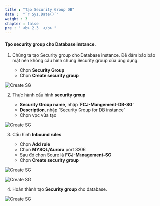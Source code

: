```yaml
---
title : "Tạo Security Group DB"
date :  "`r Sys.Date()`" 
weight : 3 
chapter : false
pre : " <b> 2.3  </b> "
---
```


#### Tạo security group cho Database instance.

1. Chúng ta tạo Security group cho Database instance. Để đảm bảo bảo mật nên không cấu hình chung Security group của ứng dụng.

   - Chọn **Security Group**
   - Chọn **Create security group**

![Create SG](/images/3/0001.png?featherlight=false&width=90pc)

2. Thực hành cấu hình **security group**

   - **Security Group name**, nhập **\`FCJ-Mangement-DB-SG\`**
   - **Description**, nhập \`Security Group for DB instance\`
   - Chọn vpc vừa tạo

![Create SG](/images/3/0002.png?featherlight=false&width=90pc)

3. Cấu hình **Inbound rules**

   - Chọn **Add rule**
   - Chọn **MYSQL/Aurora** port 3306
   - Sau đó chọn Soure là **FCJ-Management-SG** 
   - Chọn **Create security group**

![Create SG](/images/3/0003.png?featherlight=false&width=90pc)

![Create SG](/images/3/0004.png?featherlight=false&width=90pc)

4. Hoàn thành tạo **Security group** cho database.

![Create SG](/images/3/0005.png?featherlight=false&width=90pc)
